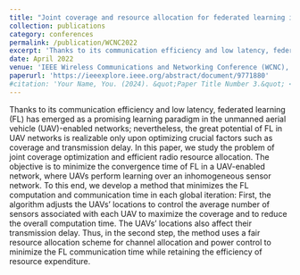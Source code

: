 ```yaml
---
title: "Joint coverage and resource allocation for federated learning in UAV-enabled networks"
collection: publications
category: conferences
permalink: /publication/WCNC2022
excerpt: 'Thanks to its communication efficiency and low latency, federated learning (FL) has emerged as a promising learning paradigm in the unmanned aerial vehicle (UAV)-enabled networks; nevertheless, the great potential of FL in UAV networks is realizable only upon optimizing crucial factors such as coverage and transmission delay. In this paper, we study the problem of joint coverage optimization and efficient radio resource allocation. The objective is to minimize the convergence time of FL in a UAV-enabled network, where UAVs perform learning over an inhomogeneous sensor network. To this end, we develop a method that minimizes the FL computation and communication time in each global iteration: First, the algorithm adjusts the UAVs’ locations to control the average number of sensors associated with each UAV to maximize the coverage and to reduce the overall computation time. The UAVs’ locations also affect their transmission delay. Thus, in the second step, the method uses a fair resource allocation scheme for channel allocation and power control to minimize the FL communication time while retaining the efficiency of resource expenditure.'
date: April 2022
venue: 'IEEE Wireless Communications and Networking Conference (WCNC), 2022'
paperurl: 'https://ieeexplore.ieee.org/abstract/document/9771880'
#citation: 'Your Name, You. (2024). &quot;Paper Title Number 3.&quot; <i>GitHub Journal of Bugs</i>. 1(3).'
---
```


Thanks to its communication efficiency and low latency, federated learning (FL) has emerged as a promising learning paradigm in the unmanned aerial vehicle (UAV)-enabled networks; nevertheless, the great potential of FL in UAV networks is realizable only upon optimizing crucial factors such as coverage and transmission delay. In this paper, we study the problem of joint coverage optimization and efficient radio resource allocation. The objective is to minimize the convergence time of FL in a UAV-enabled network, where UAVs perform learning over an inhomogeneous sensor network. To this end, we develop a method that minimizes the FL computation and communication time in each global iteration: First, the algorithm adjusts the UAVs’ locations to control the average number of sensors associated with each UAV to maximize the coverage and to reduce the overall computation time. The UAVs’ locations also affect their transmission delay. Thus, in the second step, the method uses a fair resource allocation scheme for channel allocation and power control to minimize the FL communication time while retaining the efficiency of resource expenditure.
